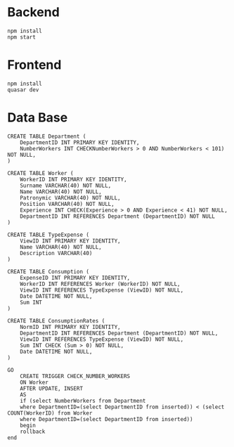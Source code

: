 # Backend

    npm install
    npm start

# Frontend

    npm install
    quasar dev

# Data Base

    CREATE TABLE Department (
    	DepartmentID INT PRIMARY KEY IDENTITY,
    	NumberWorkers INT CHECKNumberWorkers > 0 AND NumberWorkers < 101) NOT NULL,
    )

    CREATE TABLE Worker (
    	WorkerID INT PRIMARY KEY IDENTITY,
    	Surname VARCHAR(40) NOT NULL,
    	Name VARCHAR(40) NOT NULL,
    	Patronymic VARCHAR(40) NOT NULL,
    	Position VARCHAR(40) NOT NULL,
    	Experience INT CHECK(Experience > 0 AND Experience < 41) NOT NULL,
    	DepartmentID INT REFERENCES Department (DepartmentID) NOT NULL
    )

    CREATE TABLE TypeExpense (
    	ViewID INT PRIMARY KEY IDENTITY,
    	Name VARCHAR(40) NOT NULL,
    	Description VARCHAR(40)
    )

    CREATE TABLE Consumption (
    	ExpenseID INT PRIMARY KEY IDENTITY,
    	WorkerID INT REFERENCES Worker (WorkerID) NOT NULL,
    	ViewID INT REFERENCES TypeExpense (ViewID) NOT NULL,
    	Date DATETIME NOT NULL,
    	Sum INT
    )

    CREATE TABLE ConsumptionRates (
        NormID INT PRIMARY KEY IDENTITY,
        DepartmentID INT REFERENCES Department (DepartmentID) NOT NULL,
        ViewID INT REFERENCES TypeExpense (ViewID) NOT NULL,
        Sum INT CHECK (Sum > 0) NOT NULL,
        Date DATETIME NOT NULL,
    )

    GO
        CREATE TRIGGER CHECK_NUMBER_WORKERS
        ON Worker
        AFTER UPDATE, INSERT
        AS
        if (select NumberWorkers from Department
        where DepartmentID=(select DepartmentID from inserted)) < (select COUNT(WorkerID) from Worker
        where DepartmentID=(select DepartmentID from inserted))
        begin
        rollback
    end

